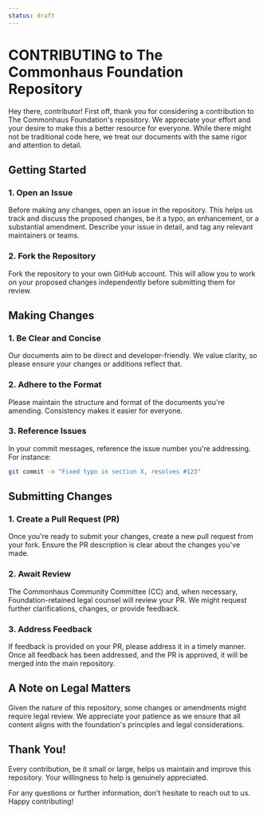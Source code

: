 ```yaml
---
status: draft
---
```

# CONTRIBUTING to The Commonhaus Foundation Repository

Hey there, contributor! First off, thank you for considering a contribution to The Commonhaus Foundation's repository.
We appreciate your effort and your desire to make this a better resource for everyone.
While there might not be traditional code here, we treat our documents with the same rigor and attention to detail.

## Getting Started

### 1. Open an Issue

Before making any changes, open an issue in the repository. This helps us track and discuss the proposed changes, be it a typo, an enhancement, or a substantial amendment. Describe your issue in detail, and tag any relevant maintainers or teams.

### 2. Fork the Repository

Fork the repository to your own GitHub account. This will allow you to work on your proposed changes independently before submitting them for review.

## Making Changes

### 1. Be Clear and Concise

Our documents aim to be direct and developer-friendly. We value clarity, so please ensure your changes or additions reflect that.

### 2. Adhere to the Format

Please maintain the structure and format of the documents you're amending. Consistency makes it easier for everyone.

### 3. Reference Issues

In your commit messages, reference the issue number you're addressing. For instance:

```bash
git commit -m "Fixed typo in section X, resolves #123"
```

## Submitting Changes

### 1. Create a Pull Request (PR)

Once you're ready to submit your changes, create a new pull request from your fork. Ensure the PR description is clear about the changes you've made.

### 2. Await Review

The Commonhaus Community Committee (CC) and, when necessary, Foundation-retained legal counsel will review your PR.
We might request further clarifications, changes, or provide feedback.

### 3. Address Feedback

If feedback is provided on your PR, please address it in a timely manner. 
Once all feedback has been addressed, and the PR is approved, it will be merged into the main repository.

## A Note on Legal Matters

Given the nature of this repository, some changes or amendments might require legal review. 
We appreciate your patience as we ensure that all content aligns with the foundation's principles and legal considerations.

## Thank You!

Every contribution, be it small or large, helps us maintain and improve this repository. 
Your willingness to help is genuinely appreciated.

For any questions or further information, don't hesitate to reach out to us. Happy contributing!
